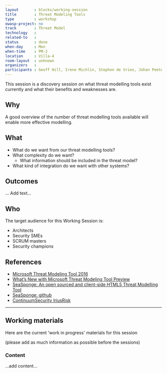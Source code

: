 ```yaml
---
layout       : blocks/working-session
title        : Threat Modeling Tools
type         : workshop
owasp-project: no
track        : Threat Model
technology   :
related-to   :
status       : done
when-day     : Mon
when-time    : PM-2
location     : Villa-4
room-layout  : unknown
organizers   :
participants : Geoff Hill, Irene Michlin, Stephen de Vries, Johan Peeters, Duncan Hurwood, Viktor Lindstrom, Christian Martorella, Steven Wierckx, Don Gibson
---
```


This session is a discovery session on what threat modelling tools exist currently and what their benefits and weaknesses are.

## Why

A good overview of the number of threat modelling tools available will enable more effective modelling.

## What

- What do we want from our threat modelling tools?
- What complexity do we want?
   - What information should be included in the threat model?
- What kind of integration do we want with other systems?

## Outcomes

... Add text...

## Who

The target audience for this Working Session is:

* Architects
* Security SMEs
* SCRUM masters
* Security champions

## References

- [Microsoft Threat Modeling Tool 2016](https://www.microsoft.com/en-us/download/details.aspx?id=49168)
- [What’s New with Microsoft Threat Modeling Tool  Preview](https://blogs.msdn.microsoft.com/secdevblog/2017/04/21/whats-new-with-microsoft-threat-modeling-tool-preview/)
- [SeaSponge: An open sourced and client-side HTML5 Threat Modelling Tool](https://mozilla.github.io/seasponge/)
- [SeaSponge: github](https://github.com/mozilla/seasponge)
- [ContinuumSecurity IriusRisk](https://www.continuumsecurity.net/threat-modeling-tool/)

--- 

## Working materials

Here are the current 'work in progress' materials for this session 

(please add as much information as possible before the sessions)

### Content

...add content...
